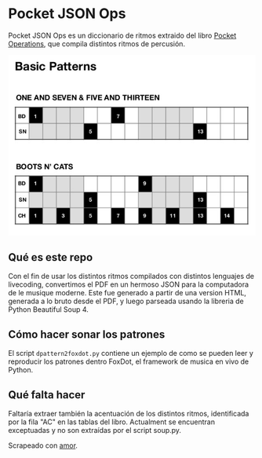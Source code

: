 # Pocket JSON Ops

Pocket JSON Ops es un diccionario de ritmos extraido del libro [Pocket Operations](https://b.shittyrecording.studio/file/shittyrec/print/Pocket+Operations+(2019-07-01).pdf), que compila distintos ritmos de percusión.

![alt text](pattern_example.jpg "Ejemplo de una pagina del libro")


## Qué es este repo

Con el fin de usar los distintos ritmos compilados con distintos lenguajes de livecoding, convertimos el PDF en un hermoso JSON para la computadora de le musique moderne. Este fue generado a partir de una version HTML, generada a lo bruto desde el PDF, y luego parseada usando la libreria de Python Beautiful Soup 4.

## Cómo hacer sonar los patrones

El script `dpattern2foxdot.py` contiene un ejemplo de como se pueden leer y reproducir los patrones dentro FoxDot, el framework de musica en vivo de Python.

## Qué falta hacer

Faltaría extraer también la acentuación de los distintos ritmos, identificada por la fila "AC" en las tablas del libro. Actualment se encuentran exceptuadas y no son extraídas por el script soup.py.

Scrapeado con [amor](https://colectivo-de-livecoders.gitlab.io/).


